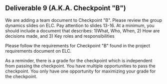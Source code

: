 ## Deliverable 9 (A.K.A. Checkpoint "B")
We are adding a team document to Checkpoint "B".  Please review the group dynamics slides on ELC. Pay attention to slides 13-16.  At a minimum, you should include a document that describes: 1)What, Who, When, 2) How are decisions made, and 3) Key roles and responsibilities

Please follow the requirements for Checkpoint "B" found in the project requirements document on ELC.

As a reminder, there is a grade for the checkpoint which is independent from passing the checkpoint.  You have multiple opportunities to pass the checkpoint.  You only have one opportunity for maximizing your grade for the checkpoint.
